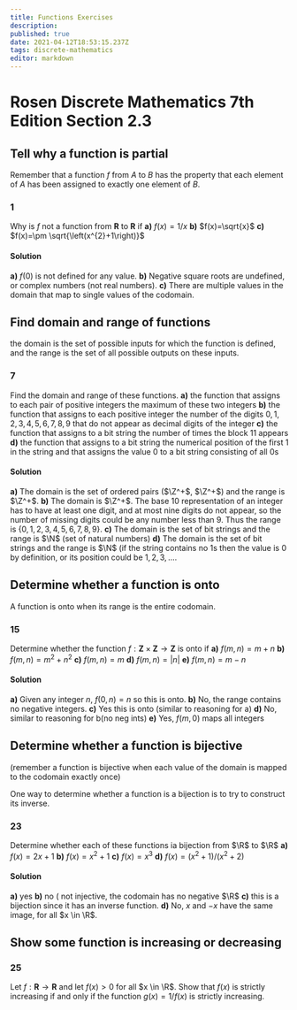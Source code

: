 ```yaml
---
title: Functions Exercises
description: 
published: true
date: 2021-04-12T18:53:15.237Z
tags: discrete-mathematics
editor: markdown
---
```


# Rosen Discrete Mathematics 7th Edition Section 2.3

## Tell why a function is partial
Remember that a function $f$ from $A$ to $B$ has the property that each element of $A$ has been assigned to exactly one element of $B$.
### 1 
Why is $f$ not a function from $\mathbf{R}$ to $\mathbf{R}$ if 
**a)** $f(x)=1 / x$
**b)** $f(x)=\sqrt{x}$
**c)** $f(x)=\pm \sqrt{\left(x^{2}+1\right)}$

#### Solution
**a)** $f(0)$ is not defined for any value.
**b)** Negative square roots are undefined, or complex numbers (not real numbers).
**c)** There are multiple values in the domain that map to single values of the codomain. 

## Find domain and range of functions
the domain is the set of possible inputs for which the function is defined, and the range is the
set of all possible outputs on these inputs.
### 7 
Find the domain and range of these functions.
**a)** the function that assigns to each pair of positive integers
the maximum of these two integers
**b)** the function that assigns to each positive integer the
number of the digits $0, 1, 2, 3, 4, 5, 6, 7, 8, 9$ that do
not appear as decimal digits of the integer
**c)** the function that assigns to a bit string the number of
times the block $11$ appears
**d)** the function that assigns to a bit string the numerical
position of the first $1$ in the string and that assigns the
value $0$ to a bit string consisting of all $0$s
#### Solution
**a)** The domain is the set of ordered pairs ($\Z^+$, $\Z^+$) and the range is $\Z^+$.
**b)** The domain is $\Z^+$. The base 10 representation of an integer has to have at least one digit, and at most nine digits do not appear, so the number of missing digits could be any number less than 9. Thus the range is $\{0,1,2,3,4,5,6,7,8,9\}$. 
**c)** The domain is the set of bit strings and the range is $\N$ (set of natural numbers)
**d)** The domain is the set of bit strings and the range is $\N$ (if the string contains no $1$s then the value is $0$ by definition, or its position could be $1,2,3, \ldots$.

## Determine whether a function is onto
A function is onto when its range is the entire codomain. 
### 15 
Determine whether the function $f: \mathbf{Z} \times \mathbf{Z} \rightarrow \mathbf{Z}$ is onto if 
**a)** $f(m, n)=m+n$
**b)** $f(m, n)=m^{2}+n^{2}$
**c)** $f(m, n)=m$
**d)** $f(m, n)=|n|$
**e)** $f(m, n)=m-n$

#### Solution
**a)** Given any integer $n$, $f(0, n) = n$ so this is onto.
**b)** No, the range contains no negative integers.
**c)** Yes this is onto (similar to reasoning for a)
**d)** No, similar to reasoning for b(no neg ints)
**e)** Yes, $f(m, 0)$ maps all integers

## Determine whether a function is bijective
(remember a function is bijective when each value of the domain is mapped to the codomain exactly once)

One way to determine whether a function is a bijection is to try to construct its inverse.
### 23 
Determine whether each of these functions ia bijection from $\R$ to $\R$
**a)** $f(x)=2 x+1$
**b)** $f(x)=x^{2}+1$
**c)** $f(x)=x^{3}$
**d)** $f(x)=\left(x^{2}+1\right) /\left(x^{2}+2\right)$

#### Solution
**a)** yes
**b)** no ( not injective, the codomain has no negative $\R$
**c)** this is a bijection since it has an inverse function.
**d)** No, $x$ and $-x$ have the same image, for all $x \in \R$.

## Show some function is increasing or decreasing
### 25
Let $f: \mathbf{R} \rightarrow \mathbf{R}$ and let $f(x) \gt 0$ for all $x \in \R$. Show that $f(x)$ is strictly increasing if and only if the function $g(x)=1/f(x)$ is strictly increasing. 